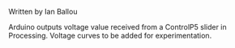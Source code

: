 Written by Ian Ballou

Arduino outputs voltage value received from a ControlP5 slider in Processing.  Voltage curves to be added for experimentation.
